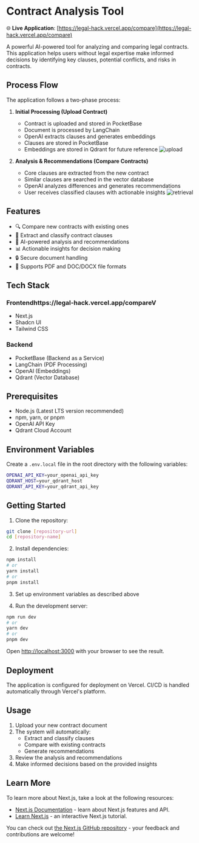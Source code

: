 # Contract Analysis Tool

🌐 **Live Application**: [https://legal-hack.vercel.app/compare](https://legal-hack.vercel.app/compare)

A powerful AI-powered tool for analyzing and comparing legal contracts. This application helps users without legal expertise make informed decisions by identifying key clauses, potential conflicts, and risks in contracts.

## Process Flow

The application follows a two-phase process:

1. **Initial Processing (Upload Contract)**
   - Contract is uploaded and stored in PocketBase
   - Document is processed by LangChain
   - OpenAI extracts clauses and generates embeddings
   - Clauses are stored in PocketBase
   - Embeddings are stored in Qdrant for future reference
![upload](https://github.com/user-attachments/assets/4df6e09f-31b1-4f07-92c3-d75358990716)

2. **Analysis & Recommendations (Compare Contracts)**
   - Core clauses are extracted from the new contract
   - Similar clauses are searched in the vector database
   - OpenAI analyzes differences and generates recommendations
   - User receives classified clauses with actionable insights
![retrieval](https://github.com/user-attachments/assets/8ba83744-b117-4c1d-ba20-308fd31123b9)

## Features

- 🔍 Compare new contracts with existing ones
- 📑 Extract and classify contract clauses
- 🤖 AI-powered analysis and recommendations
- 📊 Actionable insights for decision making
- 🔒 Secure document handling
- 📄 Supports PDF and DOC/DOCX file formats

## Tech Stack

### Frontendhttps://legal-hack.vercel.app/compareV
- Next.js
- Shadcn UI
- Tailwind CSS

### Backend
- PocketBase (Backend as a Service)
- LangChain (PDF Processing)
- OpenAI (Embeddings)
- Qdrant (Vector Database)

## Prerequisites

- Node.js (Latest LTS version recommended)
- npm, yarn, or pnpm
- OpenAI API Key
- Qdrant Cloud Account

## Environment Variables

Create a `.env.local` file in the root directory with the following variables:

```bash
OPENAI_API_KEY=your_openai_api_key
QDRANT_HOST=your_qdrant_host
QDRANT_API_KEY=your_qdrant_api_key
```

## Getting Started

1. Clone the repository:
```bash
git clone [repository-url]
cd [repository-name]
```

2. Install dependencies:
```bash
npm install
# or
yarn install
# or
pnpm install
```

3. Set up environment variables as described above

4. Run the development server:
```bash
npm run dev
# or
yarn dev
# or
pnpm dev
```

Open [http://localhost:3000](http://localhost:3000) with your browser to see the result.

## Deployment

The application is configured for deployment on Vercel. CI/CD is handled automatically through Vercel's platform.

## Usage

1. Upload your new contract document
2. The system will automatically:
   - Extract and classify clauses
   - Compare with existing contracts
   - Generate recommendations
3. Review the analysis and recommendations
4. Make informed decisions based on the provided insights

## Learn More

To learn more about Next.js, take a look at the following resources:

- [Next.js Documentation](https://nextjs.org/docs) - learn about Next.js features and API.
- [Learn Next.js](https://nextjs.org/learn) - an interactive Next.js tutorial.

You can check out [the Next.js GitHub repository](https://github.com/vercel/next.js) - your feedback and contributions are welcome!
